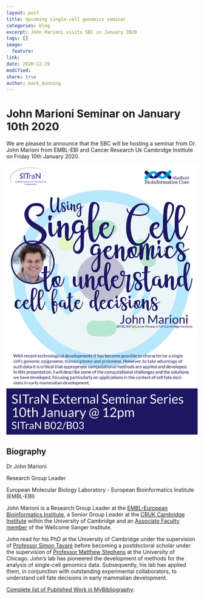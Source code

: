 ```yaml
---
layout: post
title: Upcoming single-cell genomics seminar
categories: blog
excerpt: John Marioni visits SBC in January 2020
tags: []
image:
  feature:
link:
date: 2020-12-19
modified:
share: true
author: mark_dunning
---
```


# John Marioni Seminar on January 10th 2020

We are pleased to announce that the SBC will be hosting a seminar from Dr. John Marioni from EMBL-EBI and Cancer Research Uk Cambridge Institute on Friday 10th January 2020.

![](/images/john_marioni_talk.png)

## Biography

Dr John Marioni

Research Group Leader 

European Molecular Biology Laboratory - European Bioinformatics Institute (EMBL-EBI)

John Marioni is a Research Group Leader at the [EMBL-European Bioinformatics Institute](https://www.ebi.ac.uk/research/marioni), a Senior Group Leader at the [CRUK Cambridge Institute](https://www.cruk.cam.ac.uk/research-groups/marioni-group) within the University of Cambridge and an [Associate Faculty member](https://www.sanger.ac.uk/people/directory/marioni-john) of the Wellcome Sanger Institute.

John read for his PhD at the University of Cambridge under the supervision of [Professor Simon Tavaré](http://www.damtp.cam.ac.uk/user/st321/CRUK_CI.html) before becoming a postdoctoral scholar under the supervision of [Professor Matthew Stephens](https://stat.uchicago.edu/people/profile/matthew-stephens/) at the University of Chicago. John’s lab has pioneered the development of methods for the analysis of single-cell genomics data. Subsequently, his lab has applied them, in conjunction with outstanding experimental collaborators, to understand cell fate decisions in early mammalian development.

[Complete list of Published Work in MyBibliography](https://www.ebi.ac.uk/research/marioni/publications): 